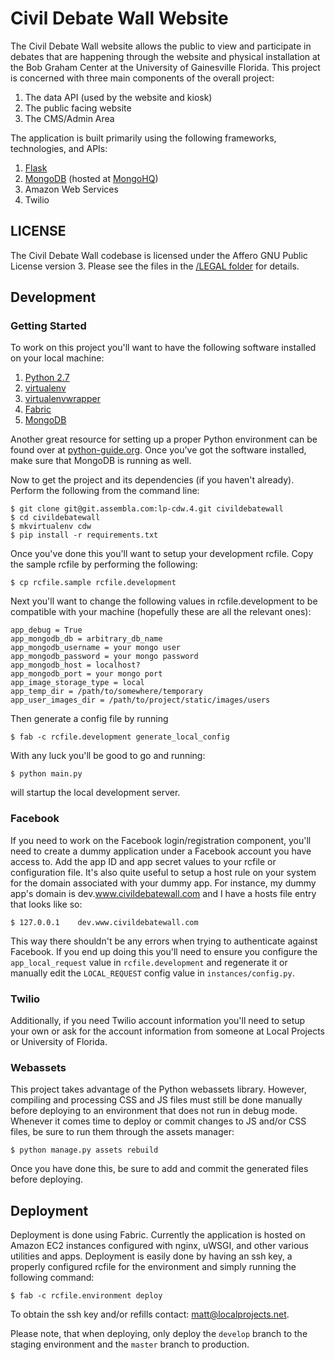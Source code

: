# Civil Debate Wall Website

The Civil Debate Wall website allows the public to view and participate in debates that are happening through the website and physical installation at the Bob Graham Center at the University of Gainesville Florida. This project is concerned with three main components of the overall project:

1. The data API (used by the website and kiosk)
2. The public facing website
3. The CMS/Admin Area

The application is built primarily using the following frameworks, technologies, and APIs:

1. [Flask](http://flask.pocoo.org/)
2. [MongoDB](http://www.mongodb.org/) (hosted at [MongoHQ](http://www.mongohq.com))
3. Amazon Web Services
4. Twilio

## LICENSE

The Civil Debate Wall codebase is licensed under the Affero GNU Public License version 3. Please see the files in the [/LEGAL folder](https://github.com/localprojects/Civil-Debate-Wall/tree/master/LEGAL) for details.

## Development

### Getting Started

To work on this project you'll want to have the following software installed on your local machine:

1. [Python 2.7](http://www.python.org)
2. [virtualenv](http://www.virtualenv.org)
3. [virtualenvwrapper](http://www.doughellmann.com/projects/virtualenvwrapper/)
4. [Fabric](http://www.fabfile.org)
4. [MongoDB](http://www.mongodb.org/)

Another great resource for setting up a proper Python environment can be found over at [python-guide.org](python-guide.org). Once you've got the software installed, make sure that MongoDB is running as well.

Now to get the project and its dependencies (if you haven't already). Perform the following from the command line:

    $ git clone git@git.assembla.com:lp-cdw.4.git civildebatewall
    $ cd civildebatewall
    $ mkvirtualenv cdw
    $ pip install -r requirements.txt

Once you've done this you'll want to setup your development rcfile. Copy the sample rcfile by performing the following:

    $ cp rcfile.sample rcfile.development 

Next you'll want to change the following values in rcfile.development to be compatible with your machine (hopefully these are all the relevant ones):

    app_debug = True
    app_mongodb_db = arbitrary_db_name
    app_mongodb_username = your mongo user
    app_mongodb_password = your mongo password
    app_mongodb_host = localhost?
    app_mongodb_port = your mongo port
    app_image_storage_type = local
    app_temp_dir = /path/to/somewhere/temporary
    app_user_images_dir = /path/to/project/static/images/users

Then generate a config file by running
    
	$ fab -c rcfile.development generate_local_config

With any luck you'll be good to go and running:

    $ python main.py

will startup the local development server.

### Facebook

If you need to work on the Facebook login/registration component, you'll need to create a dummy application under a Facebook account you have access to. Add the app ID and app secret values to your rcfile or configuration file. It's also quite useful to setup a host rule on your system for the domain associated with your dummy app. For instance, my dummy app's domain is dev.www.civildebatewall.com and I have a hosts file entry that looks like so:

    $ 127.0.0.1    dev.www.civildebatewall.com

This way there shouldn't be any errors when trying to authenticate against Facebook. If you end up doing this you'll need to ensure you configure the `app_local_request` value in `rcfile.development` and regenerate it or manually edit the `LOCAL_REQUEST` config value in `instances/config.py`.

### Twilio

Additionally, if you need Twilio account information you'll need to setup your own or ask for the account information from someone at Local Projects or University of Florida.

### Webassets

This project takes advantage of the Python webassets library. However, compiling and processing CSS and JS files must still be done manually before deploying to an environment that does not run in debug mode. Whenever it comes time to deploy or commit changes to JS and/or CSS files, be sure to run them through the assets manager:

    $ python manage.py assets rebuild

Once you have done this, be sure to add and commit the generated files before deploying.

## Deployment

Deployment is done using Fabric. Currently the application is hosted on Amazon EC2 instances configured with nginx, uWSGI, and other various utilities and apps. Deployment is easily done by having an ssh key, a properly configured rcfile for the environment and simply running the following command:

    $ fab -c rcfile.environment deploy

To obtain the ssh key and/or refills contact: matt@localprojects.net.

Please note, that when deploying, only deploy the `develop` branch to the staging environment and the `master` branch to production.
